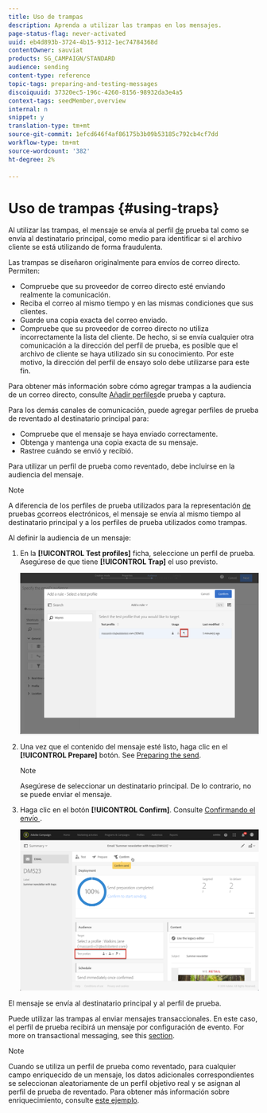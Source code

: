 ```yaml
---
title: Uso de trampas
description: Aprenda a utilizar las trampas en los mensajes.
page-status-flag: never-activated
uuid: eb4d893b-3724-4b15-9312-1ec74784368d
contentOwner: sauviat
products: SG_CAMPAIGN/STANDARD
audience: sending
content-type: reference
topic-tags: preparing-and-testing-messages
discoiquuid: 37320ec5-196c-4260-8156-98932da3e4a5
context-tags: seedMember,overview
internal: n
snippet: y
translation-type: tm+mt
source-git-commit: 1efcd646f4af86175b3b09b53185c792cb4cf7dd
workflow-type: tm+mt
source-wordcount: '382'
ht-degree: 2%

---
```



# Uso de trampas {#using-traps}

Al utilizar las trampas, el mensaje se envía al perfil [de](../../audiences/using/managing-test-profiles.md) prueba tal como se envía al destinatario principal, como medio para identificar si el archivo cliente se está utilizando de forma fraudulenta.

Las trampas se diseñaron originalmente para envíos de correo directo. Permiten:

* Compruebe que su proveedor de correo directo esté enviando realmente la comunicación.
* Reciba el correo al mismo tiempo y en las mismas condiciones que sus clientes.
* Guarde una copia exacta del correo enviado.
* Compruebe que su proveedor de correo directo no utiliza incorrectamente la lista del cliente. De hecho, si se envía cualquier otra comunicación a la dirección del perfil de prueba, es posible que el archivo de cliente se haya utilizado sin su conocimiento. Por este motivo, la dirección del perfil de ensayo solo debe utilizarse para este fin.

Para obtener más información sobre cómo agregar trampas a la audiencia de un correo directo, consulte [Añadir perfiles](../../channels/using/defining-the-direct-mail-audience.md#adding-test-and-trap-profiles)de prueba y captura.

Para los demás canales de comunicación, puede agregar perfiles de prueba de reventado al destinatario principal para:

* Compruebe que el mensaje se haya enviado correctamente.
* Obtenga y mantenga una copia exacta de su mensaje.
* Rastree cuándo se envió y recibió.

Para utilizar un perfil de prueba como reventado, debe incluirse en la audiencia del mensaje.

>[!NOTE]
>
>A diferencia de los perfiles de prueba utilizados para la representación [de](../../sending/using/sending-proofs.md) pruebas [o](../../sending/using/email-rendering.md)correos electrónicos, el mensaje se envía al mismo tiempo al destinatario principal y a los perfiles de prueba utilizados como trampas.

Al definir la audiencia de un mensaje:

1. En la **[!UICONTROL Test profiles]** ficha, seleccione un perfil de prueba. Asegúrese de que tiene **[!UICONTROL Trap]** el uso previsto.

   ![](assets/trap_select.png)

1. Una vez que el contenido del mensaje esté listo, haga clic en el **[!UICONTROL Prepare]** botón. See [Preparing the send](../../sending/using/preparing-the-send.md).
   >[!NOTE]
   >
   >Asegúrese de seleccionar un destinatario principal. De lo contrario, no se puede enviar el mensaje.

1. Haga clic en el botón **[!UICONTROL Confirm]**. Consulte [Confirmando el envío ](../../sending/using/confirming-the-send.md) .

   ![](assets/trap_confirm.png)

El mensaje se envía al destinatario principal y al perfil de prueba.

Puede utilizar las trampas al enviar mensajes transaccionales. En este caso, el perfil de prueba recibirá un mensaje por configuración de evento. For more on transactional messaging, see this [section](../../channels/using/getting-started-with-transactional-msg.md).

>[!NOTE]
>
>Cuando se utiliza un perfil de prueba como reventado, para cualquier campo enriquecido de un mensaje, los datos adicionales correspondientes se seleccionan aleatoriamente de un perfil objetivo real y se asignan al perfil de prueba de reventado. Para obtener más información sobre enriquecimiento, consulte [este ejemplo](../../automating/using/enrichment.md#example--enriching-profile-data-with-data-contained-in-a-file).
